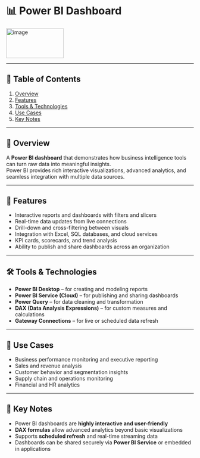 # 📊 Power BI Dashboard

<img width="154" height="80" alt="image" src="https://github.com/user-attachments/assets/ad7c67ac-95d3-4e16-b61d-3b67cfee7abf" />

---


## 📑 Table of Contents
1. [Overview](#-overview)  
2. [Features](#-features)  
3. [Tools & Technologies](#-tools--technologies)  
4. [Use Cases](#-use-cases)  
5. [Key Notes](#-key-notes)

---

## 🎯 Overview
A **Power BI dashboard** that demonstrates how business intelligence tools can turn raw data into meaningful insights.  
Power BI provides rich interactive visualizations, advanced analytics, and seamless integration with multiple data sources.

---

## 📂 Features
- Interactive reports and dashboards with filters and slicers  
- Real-time data updates from live connections  
- Drill-down and cross-filtering between visuals  
- Integration with Excel, SQL databases, and cloud services  
- KPI cards, scorecards, and trend analysis  
- Ability to publish and share dashboards across an organization  

---

## 🛠 Tools & Technologies
- **Power BI Desktop** – for creating and modeling reports  
- **Power BI Service (Cloud)** – for publishing and sharing dashboards  
- **Power Query** – for data cleaning and transformation  
- **DAX (Data Analysis Expressions)** – for custom measures and calculations  
- **Gateway Connections** – for live or scheduled data refresh  

---

## 🚀 Use Cases
- Business performance monitoring and executive reporting  
- Sales and revenue analysis  
- Customer behavior and segmentation insights  
- Supply chain and operations monitoring  
- Financial and HR analytics  

---

## 📌 Key Notes
- Power BI dashboards are **highly interactive and user-friendly**  
- **DAX formulas** allow advanced analytics beyond basic visualizations  
- Supports **scheduled refresh** and real-time streaming data  
- Dashboards can be shared securely via **Power BI Service** or embedded in applications  
